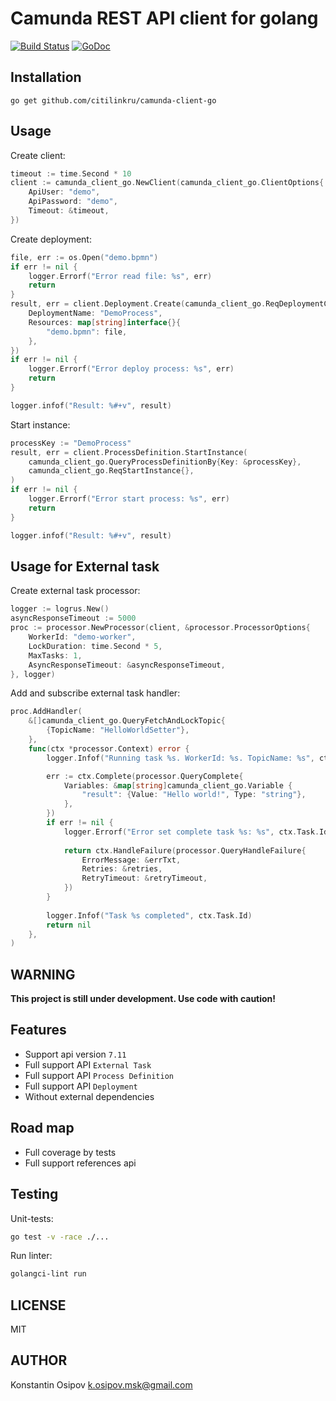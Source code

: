 # Camunda REST API client for golang
[![Build Status](https://travis-ci.org/citilinkru/camunda-client-go.svg?branch=master)](https://travis-ci.org/citilinkru/camunda-client-go)&nbsp;[![GoDoc](https://godoc.org/github.com/citilinkru/camunda-client-go?status.svg)](https://godoc.org/github.com/citilinkru/camunda-client-go)

Installation
-----------
	go get github.com/citilinkru/camunda-client-go

Usage
-----------

Create client:
```go
timeout := time.Second * 10
client := camunda_client_go.NewClient(camunda_client_go.ClientOptions{
    ApiUser: "demo",
    ApiPassword: "demo",
    Timeout: &timeout,
})
```

Create deployment:
```go
file, err := os.Open("demo.bpmn")
if err != nil {
    logger.Errorf("Error read file: %s", err)
    return
}
result, err = client.Deployment.Create(camunda_client_go.ReqDeploymentCreate{
    DeploymentName: "DemoProcess",
    Resources: map[string]interface{}{
        "demo.bpmn": file,
    },
})
if err != nil {
    logger.Errorf("Error deploy process: %s", err)
    return
}

logger.infof("Result: %#+v", result)
```

Start instance:
```go
processKey := "DemoProcess"
result, err = client.ProcessDefinition.StartInstance(
	camunda_client_go.QueryProcessDefinitionBy{Key: &processKey},
	camunda_client_go.ReqStartInstance{},
)
if err != nil {
    logger.Errorf("Error start process: %s", err)
    return
}

logger.infof("Result: %#+v", result)
```


Usage for External task
-----------

Create external task processor:
```go
logger := logrus.New()
asyncResponseTimeout := 5000
proc := processor.NewProcessor(client, &processor.ProcessorOptions{
    WorkerId: "demo-worker",
    LockDuration: time.Second * 5,
    MaxTasks: 1,
    AsyncResponseTimeout: &asyncResponseTimeout,
}, logger)
```

Add and subscribe external task handler: 
```go
proc.AddHandler(
    &[]camunda_client_go.QueryFetchAndLockTopic{
        {TopicName: "HelloWorldSetter"},
    },
    func(ctx *processor.Context) error {
        logger.Infof("Running task %s. WorkerId: %s. TopicName: %s", ctx.Task.Id, ctx.Task.WorkerId, ctx.Task.TopicName)

        err := ctx.Complete(processor.QueryComplete{
            Variables: &map[string]camunda_client_go.Variable {
                "result": {Value: "Hello world!", Type: "string"},
            },
        })
        if err != nil {
            logger.Errorf("Error set complete task %s: %s", ctx.Task.Id, err)
            
            return ctx.HandleFailure(processor.QueryHandleFailure{
                ErrorMessage: &errTxt,
                Retries: &retries,
                RetryTimeout: &retryTimeout,
            })
        }
        
        logger.Infof("Task %s completed", ctx.Task.Id)
        return nil
    },
)
```

WARNING
-----------
**This project is still under development. Use code with caution!**

Features
-----------

* Support api version `7.11`
* Full support API `External Task`
* Full support API `Process Definition`
* Full support API `Deployment`
* Without external dependencies

Road map
-----------

* Full coverage by tests
* Full support references api

Testing
-----------
Unit-tests:
```bash
go test -v -race ./...
```

Run linter:
```bash
golangci-lint run
```

LICENSE
-----------
MIT

AUTHOR
-----------
Konstantin Osipov <k.osipov.msk@gmail.com>